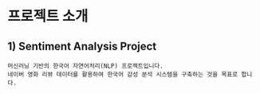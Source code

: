 # 프로젝트 소개

## 1) Sentiment Analysis Project
```
머신러닝 기반의 한국어 자연어처리(NLP) 프로젝트입니다.  
네이버 영화 리뷰 데이터를 활용하여 한국어 감성 분석 시스템을 구축하는 것을 목표로 합니다.
```